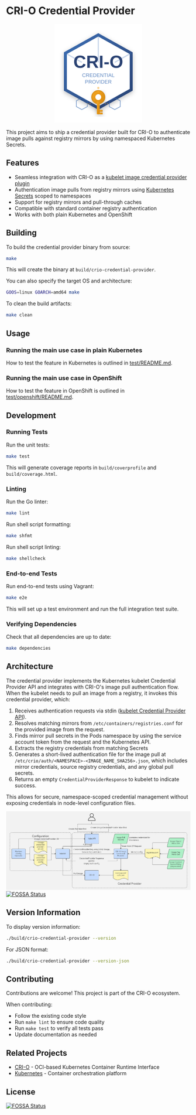 # CRI-O Credential Provider

<p align="center">
  <img src="./.github/logo.svg" alt="Logo" width="240">
</p>

This project aims to ship a credential provider built for CRI-O to authenticate
image pulls against registry mirrors by using namespaced Kubernetes Secrets.

## Features

- Seamless integration with CRI-O as a [kubelet image credential provider
  plugin](https://kubernetes.io/docs/tasks/administer-cluster/kubelet-credential-provider/)
- Authentication image pulls from registry mirrors using [Kubernetes
  Secrets](https://kubernetes.io/docs/tasks/configure-pod-container/pull-image-private-registry/#registry-secret-existing-credentials)
  scoped to namespaces
- Support for registry mirrors and pull-through caches
- Compatible with standard container registry authentication
- Works with both plain Kubernetes and OpenShift

## Building

To build the credential provider binary from source:

```bash
make
```

This will create the binary at `build/crio-credential-provider`.

You can also specify the target OS and architecture:

```bash
GOOS=linux GOARCH=amd64 make
```

To clean the build artifacts:

```bash
make clean
```

## Usage

### Running the main use case in plain Kubernetes

How to test the feature in Kubernetes is outlined in
[test/README.md](test/README.md).

### Running the main use case in OpenShift

How to test the feature in OpenShift is outlined in
[test/openshift/README.md](test/openshift/README.md).

## Development

### Running Tests

Run the unit tests:

```bash
make test
```

This will generate coverage reports in `build/coverprofile` and `build/coverage.html`.

### Linting

Run the Go linter:

```bash
make lint
```

Run shell script formatting:

```bash
make shfmt
```

Run shell script linting:

```bash
make shellcheck
```

### End-to-end Tests

Run end-to-end tests using Vagrant:

```bash
make e2e
```

This will set up a test environment and run the full integration test suite.

### Verifying Dependencies

Check that all dependencies are up to date:

```bash
make dependencies
```

## Architecture

The credential provider implements the Kubernetes kubelet Credential Provider API
and integrates with CRI-O's image pull authentication flow. When the kubelet
needs to pull an image from a registry, it invokes this credential provider,
which:

1. Receives authentication requests via stdin ([kubelet Credential Provider
   API](https://kubernetes.io/docs/reference/config-api/kubelet-credentialprovider.v1/)).
1. Resolves matching mirrors from `/etc/containers/registries.conf` for the
   provided image from the request.
1. Finds mirror pull secrets in the Pods namespace by
   using the service account token from the request and the Kubernetes API.
1. Extracts the registry credentials from matching Secrets
1. Generates a short-lived authentication file for the image pull at
   `/etc/crio/auth/<NAMESPACE>-<IMAGE_NAME_SHA256>.json`, which includes mirror
   credentials, source registry credentials, and any global pull secrets.
1. Returns an empty `CredentialProviderResponse` to kubelet to indicate success.

This allows for secure, namespace-scoped credential management without exposing
credentials in node-level configuration files.

![flow-graph](.github/flow.jpg "Flow graph")
[![FOSSA Status](https://app.fossa.com/api/projects/git%2Bgithub.com%2Fcri-o%2Fcrio-credential-provider.svg?type=shield)](https://app.fossa.com/projects/git%2Bgithub.com%2Fcri-o%2Fcrio-credential-provider?ref=badge_shield)

## Version Information

To display version information:

```bash
./build/crio-credential-provider --version
```

For JSON format:

```bash
./build/crio-credential-provider --version-json
```

## Contributing

Contributions are welcome! This project is part of the CRI-O ecosystem.

When contributing:

- Follow the existing code style
- Run `make lint` to ensure code quality
- Run `make test` to verify all tests pass
- Update documentation as needed

## Related Projects

- [CRI-O](https://github.com/cri-o/cri-o) - OCI-based Kubernetes Container Runtime Interface
- [Kubernetes](https://github.com/kubernetes/kubernetes) - Container orchestration platform


## License
[![FOSSA Status](https://app.fossa.com/api/projects/git%2Bgithub.com%2Fcri-o%2Fcrio-credential-provider.svg?type=large)](https://app.fossa.com/projects/git%2Bgithub.com%2Fcri-o%2Fcrio-credential-provider?ref=badge_large)